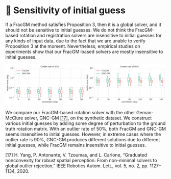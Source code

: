 # :page_facing_up: Sensitivity of initial guess

If a FracGM method satisfies Proposition 3, then it is a global solver, and it should not be sensitive to initial guesses.
We do not think the FracGM-based rotation and registration solvers are insensitive to initial guesses for any kinds of input data, due to the fact that we are unable to verify Proposition 3 at the moment. Nevertheless, empirical studies on experiments show that our FracGM-based solvers are mostly insensitive to initial guesses.

![](./docs/perturbation.png)

We compare our FracGM-based rotation solver with the other Geman-McClure solver, GNC-GM [[17]](#ref1), on the synthetic dataset. We construct various initial guesses by adding some degree of perturbation to the ground truth rotation matrix. With an outlier rate of 50\%, both FracGM and GNC-GM seems insensitive to initial guesses. However, in extreme cases where the outlier rate is 90\%, GNC-GM produces different solutions due to different initial guesses, while FracGM remains insensitive to initial guesses.

<a id="ref1">[17]</a> 
H. Yang, P. Antonante, V. Tzoumas, and L. Carlone, “Graduated nonconvexity for robust spatial perception: From non-minimal solvers to global outlier rejection,” IEEE Robotics Autom. Lett., vol. 5, no. 2, pp. 1127–1134, 2020.
